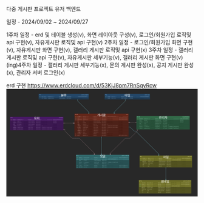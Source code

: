 다중 게시판 프로젝트 유저 백엔드

일정 - 2024/09/02 ~ 2024/09/27

1주차 일정 - erd 및 테이블 생성(v), 화면 레이아웃 구성(v), 로그인/회원가입 로직및 api 구현(v), 자유게시판 로직및 api 구현(v)
2주차 일정 - 로그인/회원가입 화면 구현(v), 자유게시판 화면 구현(v), 갤러리 게시판 로직및 api 구현(x)
3주차 일정 - 갤러리 게시판 로직및 api 구현(v), 자유게시판 세부기능(v), 갤러리 게시판 화면 구현(v)
(ing)4주차 일정 - 갤러리 게시판 세부기능(x), 문의 게시판 완성(x), 공지 게시판 완성(x), 관리자 서버 로그인(x)

erd 구현
https://www.erdcloud.com/d/53KjJ8pm7RnSqyRcw
![img.png](erd.png)